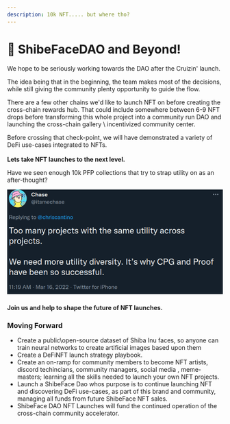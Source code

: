 ```yaml
---
description: 10k NFT..... but where tho?
---
```


# 🤠 ShibeFaceDAO and Beyond!

We hope to be seriously working towards the DAO after the Cruizin' launch.

The idea being that in the beginning, the team makes most of the decisions, while still giving the community plenty opportunity to guide the flow.

There are a few other chains we'd like to launch NFT on before creating the cross-chain rewards hub. That could include somewhere between 6-9 NFT drops before transforming this whole project into a community run DAO and launching the cross-chain gallery \ incentivized community center.

Before crossing that check-point, we will have demonstrated a variety of DeFi use-cases integrated to NFTs. \
\
**Lets take NFT launches to the next level.**&#x20;

Have we seen enough 10k PFP collections that try to strap utility on as an after-thought?&#x20;

![(source)](<../.gitbook/assets/image (13).png>)

#### Join us and help to shape the future of NFT launches.

### Moving Forward

* Create a public\open-source dataset of Shiba Inu faces, so anyone can train neural networks to create artificial images based upon them
* Create a DeFiNFT launch strategy playbook.&#x20;
* Create an on-ramp for community members to become NFT artists, discord techincians, community managers, social media , meme-masters; learning all the skills needed to launch your own NFT projects.
* Launch a ShibeFace Dao whos purpose is to continue launching NFT and discovering DeFi use-cases, as part of this brand and community, managing all funds from future ShibeFace NFT sales.
* ShibeFace DAO NFT Launches will fund the continued operation of the cross-chain community accelerator.

